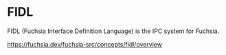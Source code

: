 # FIDL

FIDL (Fuchsia Interface Definition Language) is the IPC system for Fuchsia.

https://fuchsia.dev/fuchsia-src/concepts/fidl/overview